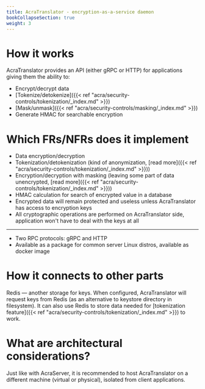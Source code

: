 ```yaml
---
title: AcraTranslator - encryption-as-a-service daemon
bookCollapseSection: true
weight: 3
---
```


# How it works

AcraTranslator provides an API (either gRPC or HTTP) for applications giving them the ability to:
* Encrypt/decrypt data
* [Tokenize/detokenize]({{< ref "acra/security-controls/tokenization/_index.md" >}})
* [Mask/unmask]({{< ref "acra/security-controls/masking/_index.md" >}})
* Generate HMAC for searchable encryption
<!-- TODO add links to translator examples, not to more AcraServer-related examples -->

# Which FRs/NFRs does it implement

* Data encryption/decryption
* Tokenization/detokenization (kind of anonymization, [read more]({{< ref "acra/security-controls/tokenization/_index.md" >}}))
* Encryption/decryption with masking (leaving some part of data unencrypted,
  [read more]({{< ref "acra/security-controls/tokenization/_index.md" >}}))
* HMAC calculation for search of encrypted value in a database
* Encrypted data will remain protected and useless unless AcraTranslator has access to encryption keys
* All cryptographic operations are performed on AcraTranslator side,
  application won't have to deal with the keys at all

---

* Two RPC protocols: gRPC and HTTP
* Available as a package for common server Linux distros, available as docker image

# How it connects to other parts

Redis — another storage for keys.
When configured, AcraTranslator will request keys from Redis (as an alternative to keystore directory in filesystem).
It can also use Redis to store data needed for [tokenization feature]({{< ref "acra/security-controls/tokenization/_index.md" >}}) to work.

# What are architectural considerations?

Just like with AcraServer, it is recommended to host AcraTranslator on a
different machine (virtual or physical), isolated from client applications.
